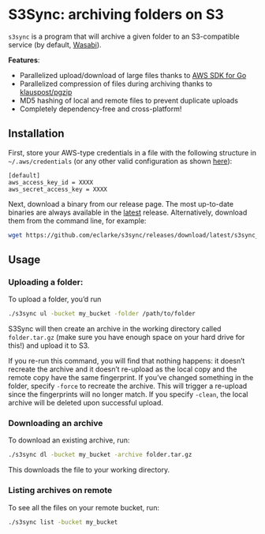 # S3Sync: archiving folders on S3

`s3sync` is a program that will archive a given folder to an S3-compatible service (by default, [Wasabi](https://wasabisys.com)). 

**Features**:
* Parallelized upload/download of large files thanks to [AWS SDK for Go](https://docs.aws.amazon.com/sdk-for-go/v1/developer-guide/welcome.html)
* Parallelized compression of files during archiving thanks to [klauspost/pgzip](https://github.com/klauspost/pgzip)
* MD5 hashing of local and remote files to prevent duplicate uploads
* Completely dependency-free and cross-platform!

## Installation
First, store your AWS-type credentials in a file with the following structure in `~/.aws/credentials` (or any other valid configuration as shown [here](https://docs.aws.amazon.com/sdk-for-go/v1/developer-guide/configuring-sdk.html#specifying-credentials)):

```
[default]
aws_access_key_id = XXXX
aws_secret_access_key = XXXX
```

Next, download a binary from our release page. The most up-to-date binaries are always available in the [latest](https://github.com/eclarke/s3sync/releases/tag/latest) release. Alternatively, download them from the command line, for example: 

```sh
wget https://github.com/eclarke/s3sync/releases/download/latest/s3sync_linux_amd64 
```

## Usage

### Uploading a folder:

To upload a folder, you’d run
```sh
./s3sync ul -bucket my_bucket -folder /path/to/folder
```

S3Sync will then create an archive in the working directory called `folder.tar.gz` (make sure you have enough space on your hard drive for this!) and upload it to S3. 

If you re-run this command, you will find that nothing happens: it doesn’t recreate the archive and it doesn’t re-upload as the local copy and the remote copy have the same fingerprint. If you’ve changed something in the folder, specify `-force` to recreate the archive. This will trigger a re-upload since the fingerprints will no longer match. If you specify `-clean`, the local archive will be deleted upon successful upload.

### Downloading an archive

To download an existing archive, run:
```sh
./s3sync dl -bucket my_bucket -archive folder.tar.gz
```

This downloads the file to your working directory.

### Listing archives on remote

To see all the files on your remote bucket, run:
```sh
./s3sync list -bucket my_bucket
``` 

